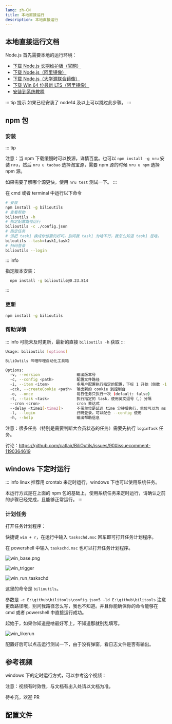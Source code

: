 ```yaml
---
lang: zh-CN
title: 本地直接运行
description: 本地直接运行
---
```


## 本地直接运行文档

Node.js 首先需要本地的运行环境：

- [下载 Node.js 长期维护版（官网）](https://nodejs.org/)
- [下载 Node.js（阿里镜像）](https://registry.npmmirror.com/-/binary/node/latest-iron/)
- [下载 Node.js（大学源联合镜像）](https://help.mirrors.cernet.edu.cn/nodejs-release/)
- [下载 Win 64 位最新 LTS（阿里镜像）](https://registry.npmmirror.com/-/binary/node/latest-iron/node-v20.10.0-x64.msi)
- [安装到系统教程](https://www.runoob.com/nodejs/nodejs-install-setup.html)

::: tip 提示
如果已经安装了 node14 及以上可以跳过此步骤。
:::

## npm 包 <Badge type="tip" text="推荐" vertical="top" /> <TestedVersion type="npm" />

### 安装

::: tip

注意：当 npm 下载缓慢时可以换源，详情百度。也可以 `npm install -g nru` 安装 nru，然后 `nru u taobao` 选择淘宝源，需要 npm 源的时候 `nru u npm` 选择 npm 源。

如果需要了解哪个源更快，使用 `nru test` 测试一下。
:::

在 cmd 或者 terminal 中运行以下命令

```bash
# 安装
npm install -g bilioutils
# 查看帮助
bilioutils -h
# 指定配置路径运行
bilioutils -c ./config.json
# 指定任务
# 请把 task1 换成你想要的好吗，别问我 task1 为啥不行，我怎么知道 task1 是啥。
biloutils --task=task1,task2
# 扫码登录
bilioutils --login
```

::: info

指定版本安装：

```bash
  npm install -g bilioutils@0.23.814
```

:::

### 更新

```bash
npm install -g bilioutils
```

### 帮助详情

::: info
可能未及时更新，最新的直接 `bilioutils -h` 获取
:::

```bash
Usage: bilioutils [options]

BiliOutils 哔哩哔哩自动化工具箱

Options:
  -v, --version                输出版本号
  -c, --config <path>          配置文件路径
  -i, --item <item>            多用户配置执行指定的配置，下标 1 开始（倒数 -1 开始），使用英文逗号（,）分隔
  -cck, --createCookie <path>  输出新的 cookie 到控制台
  -o, --once                   每日任务只执行一次 (default: false)
  -t, --task <task>            执行指定的 task，使用英文逗号（,）分隔
  --cron <cron>                cron 表达式
  --delay <time1[-time2]>      不带单位是延迟 time 分钟后执行，单位可以为 ms（毫秒）、s（秒）、m（分）、h（小时）
  -l, --login                  扫码登录，可以配合 --config 使用
  -h, --help                   输出帮助信息
```

注意：很多任务（特别是需要判断大会员状态的任务）需要先执行 `loginTask` 任务。

讨论：<https://github.com/catlair/BiliOutils/issues/90#issuecomment-1190364619>

## windows 下定时运行

::: info
linux 推荐用 crontab 来定时运行，windows 下也可以使用系统任务。

本运行方式是在上面的 npm 包的基础上，使用系统任务来定时运行，请确认之前的步骤已经完成，且能够正常运行。
:::

### 计划任务

打开任务计划程序：

快捷键 `win + r`，在运行中输入 `taskschd.msc` 回车即可打开任务计划程序。

在 powershell 中输入 `taskschd.msc` 也可以打开任务计划程序。

![win_base.png](/images/win_base.png)

![win_trigger](/images/win_trigger.png)

![win_run_taskschd](/images/win_run.png)

这里的命令是 `bilioutils`。

参数是 `-c E:\github\bilitools\config.json5 -ld E:\github\bilitools` 注意更改路径哦，别问我路径怎么写，我也不知道。并且你能确保你的命令能够在 cmd 或者 powershell 中直接运行成功。

起始于，如果你知道是啥最好写上，不知道那就别乱填写。

![win_likerun](/images/win_likerun.png)

配置好后可以点击运行测试一下，由于没有弹窗，看日志文件是否有输出。

<!-- 将快捷方式移动到开机启动项

```bash
%systemdrive%%homepath%\AppData\Roaming\Microsoft\Windows\Start Menu\Programs\Startup
``` -->

## 参考视频

windows 下的定时运行方式，可以参考这个视频：

注意：视频有时效性，与文档有出入处请以文档为准。

<BilibiliVideo bv="BV1oF411y71V"/>

待补充，欢迎 PR

<script setup>
// const ghproxy = __GLOBAL_GHPROXY__
const tagName = 'v0.0.2'
// const downloadUrl = `https://${ghproxy}/https://github.com/catlair/cron/releases/download/${tagName}/cron_windows_amd64.tar.gz`
</script>

## 配置文件

<!--@include: ../md/config_path.md-->
